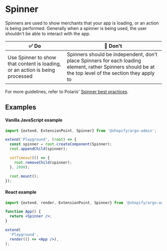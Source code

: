 # Spinner

Spinners are used to show merchants that your app is loading, or an action is being performed. Generally when a spinner is being used, the user shouldn't be able to interact with the app.

| ✅ Do                                                                        | 🛑 Don't                                                                                                                                               |
| ---------------------------------------------------------------------------- | ------------------------------------------------------------------------------------------------------------------------------------------------------ |
| Use Spinner to show that content is loading, or an action is being processed | Spinners should be independent, don’t place Spinners for each loading element, rather Spinners should be at the top level of the section they apply to |

For more guidelines, refer to Polaris' [Spinner best practices](https://polaris.shopify.com/components/feedback-indicators/spinner#section-best-practices).

## Examples

#### Vanilla JavaScript example

```js
import {extend, ExtensionPoint, Spinner} from '@shopify/argo-admin';

extend('Playground', (root) => {
  const spinner = root.createComponent(Spinner);
  root.appendChild(spinner);

  setTimeout(() => {
    root.removeChild(spinner);
  }, 2000);

  root.mount();
});
```

#### React example

```jsx
import {extend, render, ExtensionPoint, Spinner} from '@shopify/argo-admin-react';

function App() {
  return <Spinner />;
}

extend(
  'Playground',
  render(() => <App />),
);
```
